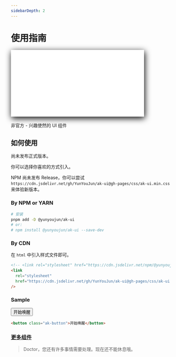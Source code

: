 ```yaml
---
sidebarDepth: 2
---
```


# 使用指南

<img src="/img/mrfz-logo.png" style="filter: drop-shadow(2px 5px 10px black);">

非官方 - 兴趣使然的 UI 组件

## 如何使用

尚未发布正式版本。

你可以选择你喜欢的方式引入。

NPM 尚未发布 Release，你可以尝试 `https://cdn.jsdelivr.net/gh/YunYouJun/ak-ui@gh-pages/css/ak-ui.min.css` 来体验新版本。

### By NPM or YARN

```bash
# 安装
pnpm add -D @yunyoujun/ak-ui
# or:
# npm install @yunyoujun/ak-ui --save-dev
```

### By CDN

在 `html` 中引入样式文件即可。

```html
<!-- <link rel="stylesheet" href="https://cdn.jsdelivr.net/npm/@yunyoujun/ak-ui" /> -->
<link
  rel="stylesheet"
  href="https://cdn.jsdelivr.net/gh/YunYouJun/ak-ui@gh-pages/css/ak-ui.min.css"
/>
```

### Sample

<button class="ak-button ak-font-serif" onclick="window.location='/components/'">开始唤醒</button>

```html
<button class="ak-button">开始唤醒</button>
```

### [更多组件](/components/)

> Doctor，您还有许多事情需要处理。现在还不能休息哦。
